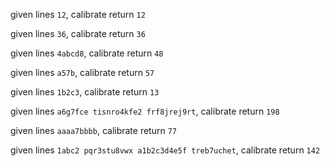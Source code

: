 given lines ```12```, calibrate return ```12```

given lines ```36```, calibrate return ```36```

given lines ```4abcd8```, calibrate return ```48```

given lines ```a57b```, calibrate return ```57```

given lines ```1b2c3```, calibrate return ```13```

given lines ```a6g7fce
     tisnro4kfe2
     frf8jrej9rt```, calibrate return ```198```

given lines ```aaaa7bbbb```, calibrate return ```77```

given lines ```1abc2
    pqr3stu8vwx
    a1b2c3d4e5f
    treb7uchet```, calibrate return ```142```

